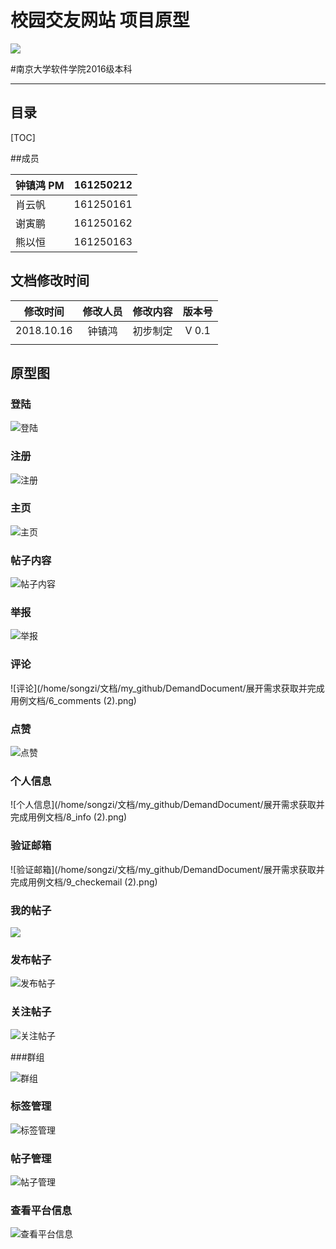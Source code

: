 # 校园交友网站 项目原型

![](/home/songzi/文档/my_github/DemandDocument/第一阶段前景范围文档/logo.png)

#南京大学软件学院2016级本科 

------



## 目录

[TOC]

##成员

| 钟镇鸿 PM | 161250212 |
| --------- | --------- |
| 肖云帆    | 161250161 |
| 谢寅鹏    | 161250162 |
| 熊以恒    | 161250163 |

## 文档修改时间

|  修改时间  | 修改人员 | 修改内容 | 版本号 |
| :--------: | :------: | :------: | :----: |
| 2018.10.16 |  钟镇鸿  | 初步制定 | V 0.1  |
|            |          |          |        |

## 原型图

### 登陆

![登陆](/home/songzi/文档/my_github/DemandDocument/展开需求获取并完成用例文档/1_login.png)

### 注册

![注册](/home/songzi/文档/my_github/DemandDocument/展开需求获取并完成用例文档/2_register.png)

### 主页

![主页](/home/songzi/文档/my_github/DemandDocument/展开需求获取并完成用例文档/3_home.png)

### 帖子内容

![帖子内容](/home/songzi/文档/my_github/DemandDocument/展开需求获取并完成用例文档/4_bbs-content.png)

### 举报

![举报](/home/songzi/文档/my_github/DemandDocument/展开需求获取并完成用例文档/5_jubao.png)

### 评论

![评论](/home/songzi/文档/my_github/DemandDocument/展开需求获取并完成用例文档/6_comments (2).png)

### 点赞

![点赞](/home/songzi/文档/my_github/DemandDocument/展开需求获取并完成用例文档/7_like.png)

### 个人信息

![个人信息](/home/songzi/文档/my_github/DemandDocument/展开需求获取并完成用例文档/8_info (2).png)

### 验证邮箱

![验证邮箱](/home/songzi/文档/my_github/DemandDocument/展开需求获取并完成用例文档/9_checkemail (2).png)

### 我的帖子

![](/home/songzi/文档/my_github/DemandDocument/展开需求获取并完成用例文档/10——my_bbs.png)

### 发布帖子

![发布帖子](/home/songzi/文档/my_github/DemandDocument/展开需求获取并完成用例文档/11_public.png)

### 关注帖子

![关注帖子](/home/songzi/文档/my_github/DemandDocument/展开需求获取并完成用例文档/12_focus_bbs.png)

###群组

![群组](/home/songzi/文档/my_github/DemandDocument/展开需求获取并完成用例文档/13_group.png)

### 标签管理

![标签管理](/home/songzi/文档/my_github/DemandDocument/展开需求获取并完成用例文档/14_biaoqianmanagement.png)

### 帖子管理

![帖子管理](/home/songzi/文档/my_github/DemandDocument/展开需求获取并完成用例文档/15_tiezimanagement.png)

### 查看平台信息

![查看平台信息](/home/songzi/文档/my_github/DemandDocument/展开需求获取并完成用例文档/16_see.png)